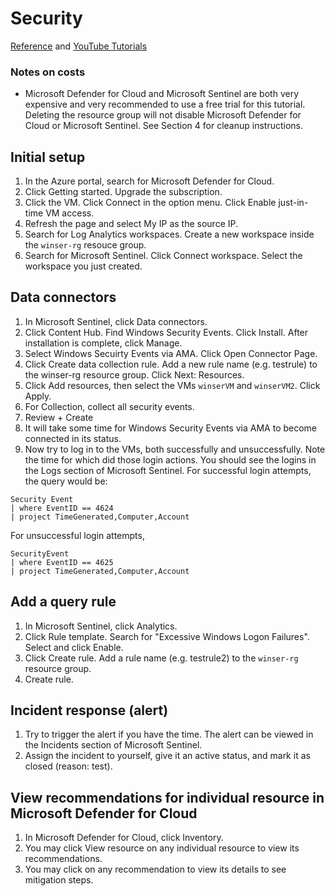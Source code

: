 # Security
[Reference](https://cyberwoxacademy.com/azure-cloud-detection-lab-project/) and [YouTube Tutorials](https://www.youtube.com/playlist?list=PLBNtagSCmDWw27ccfeWeiaMcpNIxpGHy4)

### Notes on costs
- Microsoft Defender for Cloud and Microsoft Sentinel are both very expensive and very recommended to use a free trial for this tutorial. Deleting the resource group will not disable Microsoft Defender for Cloud or Microsoft Sentinel. See Section 4 for cleanup instructions.

## Initial setup
1. In the Azure portal, search for Microsoft Defender for Cloud.
2. Click Getting started. Upgrade the subscription.
3. Click the VM. Click Connect in the option menu. Click Enable just-in-time VM access.
4. Refresh the page and select My IP as the source IP.
5. Search for Log Analytics workspaces. Create a new workspace inside the ``winser-rg`` resouce group. 
6. Search for Microsoft Sentinel. Click Connect workspace. Select the workspace you just created.

## Data connectors
1. In Microsoft Sentinel, click Data connectors.
2. Click Content Hub. Find Windows Security Events. Click Install. After installation is complete, click Manage.
3. Select Windows Secuirty Events via AMA. Click Open Connector Page.
4. Click Create data collection rule. Add a new rule name (e.g. testrule) to the winser-rg resource group. Click Next: Resources.
5. Click Add resources, then select the VMs ``winserVM`` and ``winserVM2``. Click Apply.
6. For Collection, collect all security events.
7. Review + Create 
8. It will take some time for Windows Security Events via AMA to become connected in its status.
9. Now try to log in to the VMs, both successfully and unsuccessfully. Note the time for which did those login actions. You should see the logins in the Logs section of Microsoft Sentinel. For successful login attempts, the query would be:
```
Security Event
| where EventID == 4624
| project TimeGenerated,Computer,Account
```
For unsuccessful login attempts,
```
SecurityEvent
| where EventID == 4625
| project TimeGenerated,Computer,Account
```
## Add a query rule
1. In Microsoft Sentinel, click Analytics.
2. Click Rule template. Search for "Excessive Windows Logon Failures". Select and click Enable.
3. Click Create rule. Add a rule name (e.g. testrule2) to the ``winser-rg`` resource group. 
4. Create rule.

## Incident response (alert)
1. Try to trigger the alert if you have the time. The alert can be viewed in the Incidents section of Microsoft Sentinel.
2. Assign the incident to yourself, give it an active status, and mark it as closed (reason: test).

## View recommendations for individual resource in Microsoft Defender for Cloud
1. In Microsoft Defender for Cloud, click Inventory.
2. You may click View resource on any individual resource to view its recommendations. 
3. You may click on any recommendation to view its details to see mitigation steps.
